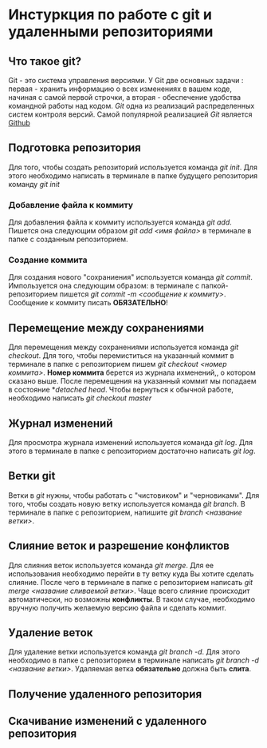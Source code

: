 # Инстуркция по работе с git и удаленными репозиториями

## Что такое git?
Git - это система управления версиями. У Git две основных задачи : первая - хранить информацию о всех изменениях в вашем коде, начиная с самой первой строчки, а вторая - обеспечение удобства командной работы над кодом.
*Git* одна из реализаций распределенных систем контроля версий. Самой популярной реализацией *Git* является [Github](https://github.com)


## Подготовка репозитория   
Для того, чтобы создать репозиторий используется команда *git init*. Для этого необходимо написать в терминале в папке будущего репозитория команду *git init*

### Добавление файла к коммиту 

Для добавления файла к коммиту используется команда *git add*. Пишется она следующим образом *git add <имя файла>* в терминале в папке с созданным репозиторием.

### Создание коммита

Для создания нового "сохраниения" используется команда *git commit*. Импользуется она следующим образом: в терминале с папкой-репозиторием пишется *git commit -m <сообщение к коммиту>*. Сообщение к коммиту писать **ОБЯЗАТЕЛЬНО**!

## Перемещение между сохранениями 
Для перемещения между сохранениями используется команда *git checkout*. Для того, чтобы перемиститься на указанный коммит в терминале в папке с репозиторием пишем *git checkout <номер коммита>*. **Номер коммита** берется из журнала ихменений,, о котором сказано выше. После перемещения на указанный коммит мы попадаем в состояние **detached head*. Чтобы вернуться к обычной работе, необходимо написать *git checkout master*

## Журнал изменений 

Для просмотра журнала изменений используется команда *git log*. Для этого в терминале в папке с репозиторием достаточно написать *git log*.

## Ветки git
Ветки в *git* нужны, чтобы работать с "чистовиком" и "черновиками". Для того, чтобы создать новую ветку используется команда *git branch*. В терминале в папке с репозиторием, напишите *git branch <название ветки>*.

## Слияние веток и разрешение конфликтов 
Для слияния веток используется команда *git merge*. Для ее использования необходимо перейти в ту ветку куда Вы хотите сделать слияние. После чего в терминале в папке с репозиторием написать *git merge <название сливаемой ветки>*. Чаще всего слияние происходит автоматически, но возможны **конфликты**. В таком случае, необходимо вручную получить желаемую версию файла и сделать коммит.

## Удаление веток 
Для удаление ветки используется команда *git branch -d*. Для этого необходимо в папке с репозиторием в терминале написать *git branch -d <название ветки>*. Удаляемая ветка **обязательно** должна быть **слита**.

## Получение удаленного репозитория

## Скачивание изменений с удаленного репозитория





